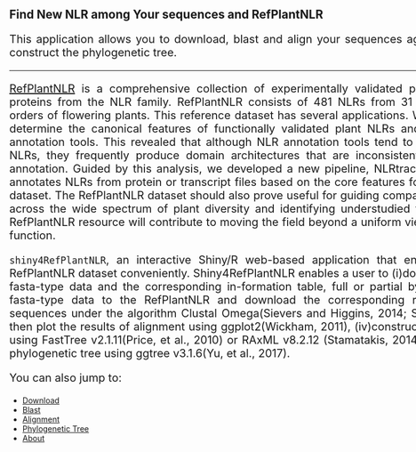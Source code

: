 <div class = "col-sm-12", style="width:100vw;height:100vh;">
<style>
summary:focus { 
outline: none 
}
</style>
<h2>Find New NLR among Your sequences and RefPlantNLR</h2>

<p style="text-align:justify; text-justify:inter-ideograph;font-size:20px;">This application allows you to download, blast and align your sequences against RefPlantNLR then construct the phylogenetic tree. 

<HR>

<p style="text-align:justify; text-justify:inter-ideograph;font-size:20px;"><a href ="https://journals.plos.org/plosbiology/article?id=10.1371/journal.pbio.3001124/">RefPlantNLR</a> is a comprehensive collection of experimentally validated plant disease resistance proteins from the NLR family. RefPlantNLR consists of 481 NLRs from 31 genera belonging to 11 orders of flowering plants. This reference dataset has several applications. We used RefPlantNLR to determine the canonical features of functionally validated plant NLRs and to benchmark 5 NLR annotation tools. This revealed that although NLR annotation tools tend to retrieve the majority of NLRs, they frequently produce domain architectures that are inconsistent with the RefPlantNLR annotation. Guided by this analysis, we developed a new pipeline, NLRtracker, which extracts and annotates NLRs from protein or transcript files based on the core features found in the RefPlantNLR dataset. The RefPlantNLR dataset should also prove useful for guiding comparative analyses of NLRs across the wide spectrum of plant diversity and identifying understudied taxa. We hope that the RefPlantNLR resource will contribute to moving the field beyond a uniform view of NLR structure and function.</p>

<p  style="text-align:justify; text-justify:inter-ideograph;font-size:20px">
<code>shiny4RefPlantNLR</code>, an interactive Shiny/R web-based application that enables the user to use RefPlantNLR dataset conveniently. Shiny4RefPlantNLR enables a user to (i)download the RefPlantNLR fasta-type data and the corresponding in-formation table, full or partial by filtering, (ii)blast their fasta-type data to the RefPlantNLR and download the corresponding result, (iii)align multiple sequences under the algorithm Clustal Omega(Sievers and Higgins, 2014; Sievers, et al., 2011) and then plot the results of alignment using ggplot2(Wickham, 2011), (iv)construct the phyloge-netic tree using FastTree v2.1.11(Price, et al., 2010) or RAxML v8.2.12 (Stamatakis, 2014) and then visualize the phylogenetic tree using ggtree v3.1.6(Yu, et al., 2017).
</p>

<p style="text-align:justify; text-justify:inter-ideograph;font-size:20px;">You can also jump to:</p>

<ul>
<li><a href = "javascript:void(0)" onclick = "download()">Download</a></li>
<li> <a href = "javascript:void(0)" onclick = "blast()">Blast</a></li>
<li> <a href = "javascript:void(0)" onclick = "alignment()">Alignment</a></li>
<li> <a href = "javascript:void(0)" onclick = "tree()">Phylogenetic Tree</a></li>
<li> <a href = "javascript:void(0)" onclick = "about()">About</a></li>
</ul>

<script>
function download() {
  $("a[data-value ='Download'").click()
}
function blast() {
  $("a[data-value ='Blast'").click()
}
function alignment() {
  $("a[data-value ='Alignment'").click()
}
function tree() {
  $("a[data-value ='Phylogenetic Tree'").click()
}
function about() {
  $("a[data-value ='About'").click()
}
</script>

</div>

